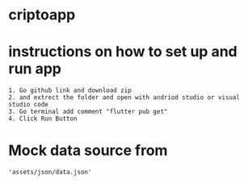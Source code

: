 # criptoapp

# instructions on how to set up and run app
    1. Go github link and download zip
    2. and extrect the folder and open with andriod studio or visual studio code
    3. Go terminal add comment "flutter pub get" 
    4. Click Run Button 

# Mock data source from 
    'assets/json/data.json'

    